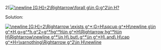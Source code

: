 2)<a href="https://www.codecogs.com/eqnedit.php?latex=\newline&space;[G:H]=2\Rightarrow\forall&space;g\in&space;G:g^2\in&space;H?" target="_blank"><img src="https://latex.codecogs.com/gif.latex?\newline&space;[G:H]=2\Rightarrow\forall&space;g\in&space;G:g^2\in&space;H?" title="\newline [G:H]=2\Rightarrow\forall g\in G:g^2\in H?" /></a>

Solution:

<a href="https://www.codecogs.com/eqnedit.php?latex=\newline&space;[G:H]=2\Rightarrow&space;\exists&space;g^*:G=H\sqcup&space;g^*H\newline&space;g\in&space;g^*H,g=g^*h,g^2=g^*hg^*h\in&space;g^*H\Rightarrow&space;hg^*h\in&space;H\Rightarrow\newline&space;g^*\in&space;H\&space;but\&space;g^*\in&space;g^*H\&space;and\&space;H\cap&space;g^*H=\varnothing\Rightarrow&space;g^2\in&space;H\newline" target="_blank"><img src="https://latex.codecogs.com/gif.latex?\newline&space;[G:H]=2\Rightarrow&space;\exists&space;g^*:G=H\sqcup&space;g^*H\newline&space;g\in&space;g^*H,g=g^*h,g^2=g^*hg^*h\in&space;g^*H\Rightarrow&space;hg^*h\in&space;H\Rightarrow\newline&space;g^*\in&space;H\&space;but\&space;g^*\in&space;g^*H\&space;and\&space;H\cap&space;g^*H=\varnothing\Rightarrow&space;g^2\in&space;H\newline" title="\newline [G:H]=2\Rightarrow \exists g^*:G=H\sqcup g^*H\newline g\in g^*H,g=g^*h,g^2=g^*hg^*h\in g^*H\Rightarrow hg^*h\in H\Rightarrow\newline g^*\in H\ but\ g^*\in g^*H\ and\ H\cap g^*H=\varnothing\Rightarrow g^2\in H\newline" /></a>
